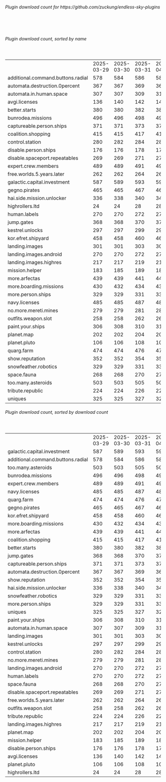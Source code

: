 <h6>Plugin download count for https://github.com/zuckung/endless-sky-plugins</h6><br>
<br>
<h6>Plugin download count, sorted by name</h6><sub><sup><br>
<table>
	<tr>
		<td></td>
		<td>2025-03-29</td>
		<td>2025-03-30</td>
		<td>2025-03-31</td>
		<td>2025-04-01</td>
		<td>2025-04-02</td>
		<td>2025-04-03</td>
		<td>2025-04-04</td>
		<td>today +</td>
	</tr>
	<tr>
		<td>additional.command.buttons.radial</td>
		<td>578</td>
		<td>584</td>
		<td>586</td>
		<td>588</td>
		<td>590</td>
		<td>592</td>
		<td>592</td>
		<td></td>
	</tr>
	<tr>
		<td>automata.destruction.0percent</td>
		<td>367</td>
		<td>367</td>
		<td>369</td>
		<td>369</td>
		<td>371</td>
		<td>373</td>
		<td>373</td>
		<td></td>
	</tr>
	<tr>
		<td>automata.in.human.space</td>
		<td>307</td>
		<td>307</td>
		<td>309</td>
		<td>311</td>
		<td>311</td>
		<td>311</td>
		<td>311</td>
		<td></td>
	</tr>
	<tr>
		<td>avgi.licenses</td>
		<td>136</td>
		<td>140</td>
		<td>142</td>
		<td>144</td>
		<td>144</td>
		<td>150</td>
		<td>150</td>
		<td></td>
	</tr>
	<tr>
		<td>better.starts</td>
		<td>380</td>
		<td>380</td>
		<td>382</td>
		<td>382</td>
		<td>384</td>
		<td>388</td>
		<td>388</td>
		<td></td>
	</tr>
	<tr>
		<td>bunrodea.missions</td>
		<td>496</td>
		<td>496</td>
		<td>498</td>
		<td>498</td>
		<td>500</td>
		<td>505</td>
		<td>505</td>
		<td></td>
	</tr>
	<tr>
		<td>captureable.person.ships</td>
		<td>371</td>
		<td>371</td>
		<td>373</td>
		<td>373</td>
		<td>373</td>
		<td>373</td>
		<td>373</td>
		<td></td>
	</tr>
	<tr>
		<td>coalition.shopping</td>
		<td>415</td>
		<td>415</td>
		<td>417</td>
		<td>417</td>
		<td>417</td>
		<td>419</td>
		<td>419</td>
		<td></td>
	</tr>
	<tr>
		<td>control.station</td>
		<td>280</td>
		<td>282</td>
		<td>284</td>
		<td>284</td>
		<td>284</td>
		<td>284</td>
		<td>284</td>
		<td></td>
	</tr>
	<tr>
		<td>disable.person.ships</td>
		<td>176</td>
		<td>176</td>
		<td>178</td>
		<td>178</td>
		<td>178</td>
		<td>178</td>
		<td>178</td>
		<td></td>
	</tr>
	<tr>
		<td>disable.spaceport.repeatables</td>
		<td>269</td>
		<td>269</td>
		<td>271</td>
		<td>271</td>
		<td>271</td>
		<td>271</td>
		<td>271</td>
		<td></td>
	</tr>
	<tr>
		<td>expert.crew.members</td>
		<td>489</td>
		<td>489</td>
		<td>491</td>
		<td>491</td>
		<td>493</td>
		<td>499</td>
		<td>499</td>
		<td></td>
	</tr>
	<tr>
		<td>free.worlds.5.years.later</td>
		<td>262</td>
		<td>262</td>
		<td>264</td>
		<td>264</td>
		<td>264</td>
		<td>266</td>
		<td>266</td>
		<td></td>
	</tr>
	<tr>
		<td>galactic.capital.investment</td>
		<td>587</td>
		<td>589</td>
		<td>593</td>
		<td>597</td>
		<td>599</td>
		<td>601</td>
		<td>601</td>
		<td></td>
	</tr>
	<tr>
		<td>gegno.pirates</td>
		<td>465</td>
		<td>465</td>
		<td>467</td>
		<td>467</td>
		<td>467</td>
		<td>469</td>
		<td>469</td>
		<td></td>
	</tr>
	<tr>
		<td>hai.side.mission.unlocker</td>
		<td>336</td>
		<td>338</td>
		<td>340</td>
		<td>340</td>
		<td>340</td>
		<td>342</td>
		<td>342</td>
		<td></td>
	</tr>
	<tr>
		<td>highrollers.ltd</td>
		<td>24</td>
		<td>24</td>
		<td>28</td>
		<td>28</td>
		<td>28</td>
		<td>28</td>
		<td>30</td>
		<td>+ 2</td>
	</tr>
	<tr>
		<td>human.labels</td>
		<td>270</td>
		<td>270</td>
		<td>272</td>
		<td>272</td>
		<td>272</td>
		<td>274</td>
		<td>274</td>
		<td></td>
	</tr>
	<tr>
		<td>jump.gates</td>
		<td>368</td>
		<td>368</td>
		<td>370</td>
		<td>370</td>
		<td>370</td>
		<td>374</td>
		<td>374</td>
		<td></td>
	</tr>
	<tr>
		<td>kestrel.unlocks</td>
		<td>297</td>
		<td>297</td>
		<td>299</td>
		<td>299</td>
		<td>299</td>
		<td>304</td>
		<td>304</td>
		<td></td>
	</tr>
	<tr>
		<td>kor.efret.shipyard</td>
		<td>458</td>
		<td>458</td>
		<td>460</td>
		<td>460</td>
		<td>462</td>
		<td>464</td>
		<td>464</td>
		<td></td>
	</tr>
	<tr>
		<td>landing.images</td>
		<td>301</td>
		<td>301</td>
		<td>303</td>
		<td>303</td>
		<td>303</td>
		<td>305</td>
		<td>305</td>
		<td></td>
	</tr>
	<tr>
		<td>landing.images.android</td>
		<td>270</td>
		<td>270</td>
		<td>272</td>
		<td>272</td>
		<td>272</td>
		<td>274</td>
		<td>274</td>
		<td></td>
	</tr>
	<tr>
		<td>landing.images.highres</td>
		<td>217</td>
		<td>217</td>
		<td>219</td>
		<td>219</td>
		<td>219</td>
		<td>219</td>
		<td>219</td>
		<td></td>
	</tr>
	<tr>
		<td>mission.helper</td>
		<td>183</td>
		<td>185</td>
		<td>189</td>
		<td>189</td>
		<td>195</td>
		<td>197</td>
		<td>197</td>
		<td></td>
	</tr>
	<tr>
		<td>more.arfectas</td>
		<td>439</td>
		<td>439</td>
		<td>441</td>
		<td>441</td>
		<td>441</td>
		<td>445</td>
		<td>445</td>
		<td></td>
	</tr>
	<tr>
		<td>more.boarding.missions</td>
		<td>430</td>
		<td>432</td>
		<td>434</td>
		<td>436</td>
		<td>440</td>
		<td>446</td>
		<td>446</td>
		<td></td>
	</tr>
	<tr>
		<td>more.person.ships</td>
		<td>329</td>
		<td>329</td>
		<td>331</td>
		<td>331</td>
		<td>331</td>
		<td>331</td>
		<td>331</td>
		<td></td>
	</tr>
	<tr>
		<td>navy.licenses</td>
		<td>485</td>
		<td>485</td>
		<td>487</td>
		<td>487</td>
		<td>487</td>
		<td>491</td>
		<td>491</td>
		<td></td>
	</tr>
	<tr>
		<td>no.more.mereti.mines</td>
		<td>279</td>
		<td>279</td>
		<td>281</td>
		<td>281</td>
		<td>281</td>
		<td>281</td>
		<td>281</td>
		<td></td>
	</tr>
	<tr>
		<td>outfits.weapon.slot</td>
		<td>258</td>
		<td>258</td>
		<td>262</td>
		<td>262</td>
		<td>262</td>
		<td>264</td>
		<td>264</td>
		<td></td>
	</tr>
	<tr>
		<td>paint.your.ships</td>
		<td>306</td>
		<td>308</td>
		<td>310</td>
		<td>310</td>
		<td>310</td>
		<td>312</td>
		<td>312</td>
		<td></td>
	</tr>
	<tr>
		<td>planet.map</td>
		<td>202</td>
		<td>202</td>
		<td>204</td>
		<td>204</td>
		<td>204</td>
		<td>208</td>
		<td>208</td>
		<td></td>
	</tr>
	<tr>
		<td>planet.pluto</td>
		<td>106</td>
		<td>106</td>
		<td>108</td>
		<td>108</td>
		<td>108</td>
		<td>108</td>
		<td>108</td>
		<td></td>
	</tr>
	<tr>
		<td>quarg.farm</td>
		<td>474</td>
		<td>474</td>
		<td>476</td>
		<td>476</td>
		<td>476</td>
		<td>478</td>
		<td>478</td>
		<td></td>
	</tr>
	<tr>
		<td>show.reputation</td>
		<td>352</td>
		<td>352</td>
		<td>354</td>
		<td>356</td>
		<td>356</td>
		<td>358</td>
		<td>358</td>
		<td></td>
	</tr>
	<tr>
		<td>snowfeather.robotics</td>
		<td>329</td>
		<td>329</td>
		<td>331</td>
		<td>331</td>
		<td>331</td>
		<td>336</td>
		<td>336</td>
		<td></td>
	</tr>
	<tr>
		<td>space.fauna</td>
		<td>268</td>
		<td>268</td>
		<td>270</td>
		<td>270</td>
		<td>270</td>
		<td>272</td>
		<td>272</td>
		<td></td>
	</tr>
	<tr>
		<td>too.many.asteroids</td>
		<td>503</td>
		<td>503</td>
		<td>505</td>
		<td>505</td>
		<td>505</td>
		<td>507</td>
		<td>507</td>
		<td></td>
	</tr>
	<tr>
		<td>tribute.republic</td>
		<td>224</td>
		<td>224</td>
		<td>226</td>
		<td>226</td>
		<td>226</td>
		<td>228</td>
		<td>228</td>
		<td></td>
	</tr>
	<tr>
		<td>uniques</td>
		<td>325</td>
		<td>325</td>
		<td>327</td>
		<td>327</td>
		<td>327</td>
		<td>329</td>
		<td>329</td>
		<td></td>
	</tr>
</table>
</sub></sup>
<h6>Plugin download count, sorted by download count</h6><sub><sup><br>
<table>
	<tr>
		<td></td>
		<td>2025-03-29</td>
		<td>2025-03-30</td>
		<td>2025-03-31</td>
		<td>2025-04-01</td>
		<td>2025-04-02</td>
		<td>2025-04-03</td>
		<td>2025-04-04</td>
		<td>today +</td>
	</tr>
	<tr>
		<td>galactic.capital.investment</td>
		<td>587</td>
		<td>589</td>
		<td>593</td>
		<td>597</td>
		<td>599</td>
		<td>601</td>
		<td>601</td>
		<td></td>
	</tr>
	<tr>
		<td>additional.command.buttons.radial</td>
		<td>578</td>
		<td>584</td>
		<td>586</td>
		<td>588</td>
		<td>590</td>
		<td>592</td>
		<td>592</td>
		<td></td>
	</tr>
	<tr>
		<td>too.many.asteroids</td>
		<td>503</td>
		<td>503</td>
		<td>505</td>
		<td>505</td>
		<td>505</td>
		<td>507</td>
		<td>507</td>
		<td></td>
	</tr>
	<tr>
		<td>bunrodea.missions</td>
		<td>496</td>
		<td>496</td>
		<td>498</td>
		<td>498</td>
		<td>500</td>
		<td>505</td>
		<td>505</td>
		<td></td>
	</tr>
	<tr>
		<td>expert.crew.members</td>
		<td>489</td>
		<td>489</td>
		<td>491</td>
		<td>491</td>
		<td>493</td>
		<td>499</td>
		<td>499</td>
		<td></td>
	</tr>
	<tr>
		<td>navy.licenses</td>
		<td>485</td>
		<td>485</td>
		<td>487</td>
		<td>487</td>
		<td>487</td>
		<td>491</td>
		<td>491</td>
		<td></td>
	</tr>
	<tr>
		<td>quarg.farm</td>
		<td>474</td>
		<td>474</td>
		<td>476</td>
		<td>476</td>
		<td>476</td>
		<td>478</td>
		<td>478</td>
		<td></td>
	</tr>
	<tr>
		<td>gegno.pirates</td>
		<td>465</td>
		<td>465</td>
		<td>467</td>
		<td>467</td>
		<td>467</td>
		<td>469</td>
		<td>469</td>
		<td></td>
	</tr>
	<tr>
		<td>kor.efret.shipyard</td>
		<td>458</td>
		<td>458</td>
		<td>460</td>
		<td>460</td>
		<td>462</td>
		<td>464</td>
		<td>464</td>
		<td></td>
	</tr>
	<tr>
		<td>more.boarding.missions</td>
		<td>430</td>
		<td>432</td>
		<td>434</td>
		<td>436</td>
		<td>440</td>
		<td>446</td>
		<td>446</td>
		<td></td>
	</tr>
	<tr>
		<td>more.arfectas</td>
		<td>439</td>
		<td>439</td>
		<td>441</td>
		<td>441</td>
		<td>441</td>
		<td>445</td>
		<td>445</td>
		<td></td>
	</tr>
	<tr>
		<td>coalition.shopping</td>
		<td>415</td>
		<td>415</td>
		<td>417</td>
		<td>417</td>
		<td>417</td>
		<td>419</td>
		<td>419</td>
		<td></td>
	</tr>
	<tr>
		<td>better.starts</td>
		<td>380</td>
		<td>380</td>
		<td>382</td>
		<td>382</td>
		<td>384</td>
		<td>388</td>
		<td>388</td>
		<td></td>
	</tr>
	<tr>
		<td>jump.gates</td>
		<td>368</td>
		<td>368</td>
		<td>370</td>
		<td>370</td>
		<td>370</td>
		<td>374</td>
		<td>374</td>
		<td></td>
	</tr>
	<tr>
		<td>captureable.person.ships</td>
		<td>371</td>
		<td>371</td>
		<td>373</td>
		<td>373</td>
		<td>373</td>
		<td>373</td>
		<td>373</td>
		<td></td>
	</tr>
	<tr>
		<td>automata.destruction.0percent</td>
		<td>367</td>
		<td>367</td>
		<td>369</td>
		<td>369</td>
		<td>371</td>
		<td>373</td>
		<td>373</td>
		<td></td>
	</tr>
	<tr>
		<td>show.reputation</td>
		<td>352</td>
		<td>352</td>
		<td>354</td>
		<td>356</td>
		<td>356</td>
		<td>358</td>
		<td>358</td>
		<td></td>
	</tr>
	<tr>
		<td>hai.side.mission.unlocker</td>
		<td>336</td>
		<td>338</td>
		<td>340</td>
		<td>340</td>
		<td>340</td>
		<td>342</td>
		<td>342</td>
		<td></td>
	</tr>
	<tr>
		<td>snowfeather.robotics</td>
		<td>329</td>
		<td>329</td>
		<td>331</td>
		<td>331</td>
		<td>331</td>
		<td>336</td>
		<td>336</td>
		<td></td>
	</tr>
	<tr>
		<td>more.person.ships</td>
		<td>329</td>
		<td>329</td>
		<td>331</td>
		<td>331</td>
		<td>331</td>
		<td>331</td>
		<td>331</td>
		<td></td>
	</tr>
	<tr>
		<td>uniques</td>
		<td>325</td>
		<td>325</td>
		<td>327</td>
		<td>327</td>
		<td>327</td>
		<td>329</td>
		<td>329</td>
		<td></td>
	</tr>
	<tr>
		<td>paint.your.ships</td>
		<td>306</td>
		<td>308</td>
		<td>310</td>
		<td>310</td>
		<td>310</td>
		<td>312</td>
		<td>312</td>
		<td></td>
	</tr>
	<tr>
		<td>automata.in.human.space</td>
		<td>307</td>
		<td>307</td>
		<td>309</td>
		<td>311</td>
		<td>311</td>
		<td>311</td>
		<td>311</td>
		<td></td>
	</tr>
	<tr>
		<td>landing.images</td>
		<td>301</td>
		<td>301</td>
		<td>303</td>
		<td>303</td>
		<td>303</td>
		<td>305</td>
		<td>305</td>
		<td></td>
	</tr>
	<tr>
		<td>kestrel.unlocks</td>
		<td>297</td>
		<td>297</td>
		<td>299</td>
		<td>299</td>
		<td>299</td>
		<td>304</td>
		<td>304</td>
		<td></td>
	</tr>
	<tr>
		<td>control.station</td>
		<td>280</td>
		<td>282</td>
		<td>284</td>
		<td>284</td>
		<td>284</td>
		<td>284</td>
		<td>284</td>
		<td></td>
	</tr>
	<tr>
		<td>no.more.mereti.mines</td>
		<td>279</td>
		<td>279</td>
		<td>281</td>
		<td>281</td>
		<td>281</td>
		<td>281</td>
		<td>281</td>
		<td></td>
	</tr>
	<tr>
		<td>landing.images.android</td>
		<td>270</td>
		<td>270</td>
		<td>272</td>
		<td>272</td>
		<td>272</td>
		<td>274</td>
		<td>274</td>
		<td></td>
	</tr>
	<tr>
		<td>human.labels</td>
		<td>270</td>
		<td>270</td>
		<td>272</td>
		<td>272</td>
		<td>272</td>
		<td>274</td>
		<td>274</td>
		<td></td>
	</tr>
	<tr>
		<td>space.fauna</td>
		<td>268</td>
		<td>268</td>
		<td>270</td>
		<td>270</td>
		<td>270</td>
		<td>272</td>
		<td>272</td>
		<td></td>
	</tr>
	<tr>
		<td>disable.spaceport.repeatables</td>
		<td>269</td>
		<td>269</td>
		<td>271</td>
		<td>271</td>
		<td>271</td>
		<td>271</td>
		<td>271</td>
		<td></td>
	</tr>
	<tr>
		<td>free.worlds.5.years.later</td>
		<td>262</td>
		<td>262</td>
		<td>264</td>
		<td>264</td>
		<td>264</td>
		<td>266</td>
		<td>266</td>
		<td></td>
	</tr>
	<tr>
		<td>outfits.weapon.slot</td>
		<td>258</td>
		<td>258</td>
		<td>262</td>
		<td>262</td>
		<td>262</td>
		<td>264</td>
		<td>264</td>
		<td></td>
	</tr>
	<tr>
		<td>tribute.republic</td>
		<td>224</td>
		<td>224</td>
		<td>226</td>
		<td>226</td>
		<td>226</td>
		<td>228</td>
		<td>228</td>
		<td></td>
	</tr>
	<tr>
		<td>landing.images.highres</td>
		<td>217</td>
		<td>217</td>
		<td>219</td>
		<td>219</td>
		<td>219</td>
		<td>219</td>
		<td>219</td>
		<td></td>
	</tr>
	<tr>
		<td>planet.map</td>
		<td>202</td>
		<td>202</td>
		<td>204</td>
		<td>204</td>
		<td>204</td>
		<td>208</td>
		<td>208</td>
		<td></td>
	</tr>
	<tr>
		<td>mission.helper</td>
		<td>183</td>
		<td>185</td>
		<td>189</td>
		<td>189</td>
		<td>195</td>
		<td>197</td>
		<td>197</td>
		<td></td>
	</tr>
	<tr>
		<td>disable.person.ships</td>
		<td>176</td>
		<td>176</td>
		<td>178</td>
		<td>178</td>
		<td>178</td>
		<td>178</td>
		<td>178</td>
		<td></td>
	</tr>
	<tr>
		<td>avgi.licenses</td>
		<td>136</td>
		<td>140</td>
		<td>142</td>
		<td>144</td>
		<td>144</td>
		<td>150</td>
		<td>150</td>
		<td></td>
	</tr>
	<tr>
		<td>planet.pluto</td>
		<td>106</td>
		<td>106</td>
		<td>108</td>
		<td>108</td>
		<td>108</td>
		<td>108</td>
		<td>108</td>
		<td></td>
	</tr>
	<tr>
		<td>highrollers.ltd</td>
		<td>24</td>
		<td>24</td>
		<td>28</td>
		<td>28</td>
		<td>28</td>
		<td>28</td>
		<td>30</td>
		<td>+ 2</td>
	</tr>
</table>
</sub></sup>

